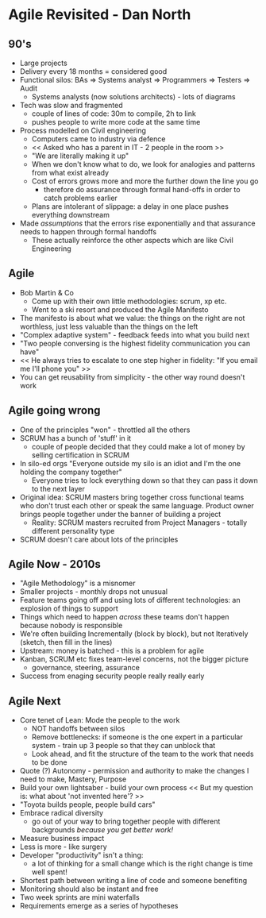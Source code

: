 # Agile Revisited - Dan North

## 90's

- Large projects
- Delivery every 18 months = considered good
- Functional silos: BAs => Systems analyst => Programmers => Testers => Audit
  - Systems analysts (now solutions architects) - lots of diagrams
- Tech was slow and fragmented
  - couple of lines of code: 30m to compile, 2h to link
  - pushes people to write more code at the same time
- Process modelled on Civil engineering
  - Computers came to industry via defence
  - << Asked who has a parent in IT - 2 people in the room >>
  - "We are literally making it up"
  - When we don't know what to do, we look for analogies and patterns from
    what exist already
  - Cost of errors grows more and more the further down the line you go
    - therefore do assurance through formal hand-offs in order to catch
      problems earlier
  - Plans are intolerant of slippage: a delay in one place pushes everything
    downstream
- Made _assumptions_ that the errors rise exponentially and that assurance
  needs to happen through formal handoffs
  - These actually reinforce the other aspects which are like Civil
    Engineering

## Agile

- Bob Martin & Co
  - Come up with their own little methodologies: scrum, xp etc.
  - Went to a ski resort and produced the Agile Manifesto
- The manifesto is about what we value: the things on the right are not
  worthless, just less valuable than the things on the left
- "Complex adaptive system" - feedback feeds into what you build next
- "Two people conversing is the highest fidelity communication you can have"
- << He always tries to escalate to one step higher in fidelity: "If you email
  me I'll phone you" >>
- You can get reusability from simplicity - the other way round doesn't work

## Agile going wrong

- One of the principles "won" - throttled all the others
- SCRUM has a bunch of 'stuff' in it
  - couple of people decided that they could make a lot of money by selling
    certification in SCRUM
- In silo-ed orgs "Everyone outside my silo is an idiot and I'm the one
  holding the company together"
  - Everyone tries to lock everything down so that they can pass it down to
    the next layer
- Original idea: SCRUM masters bring together cross functional teams who don't
  trust each other or speak the same language. Product owner brings people
  together under the banner of building a project
  - Reality: SCRUM masters recruited from Project Managers - totally different
    personality type
- SCRUM doesn't care about lots of the principles

## Agile Now - 2010s

- "Agile Methodology" is a misnomer
- Smaller projects - monthly drops not unusual
- Feature teams going off and using lots of different technologies: an
  explosion of things to support
- Things which need to happen _across_ these teams don't happen because
  nobody is responsible
- We're often building Incrementally (block by block), but not Iteratively
  (sketch, then fill in the lines)
- Upstream: money is batched - this is a problem for agile
- Kanban, SCRUM etc fixes team-level concerns, not the bigger picture
  - governance, steering, assurance
- Success from enaging security people really really early

## Agile Next

- Core tenet of Lean: Mode the people to the work
  - NOT handoffs between silos
  - Remove bottlenecks: if someone is the one expert in a particular system -
    train up 3 people so that they can unblock that
  - Look ahead, and fit the structure of the team to the work that needs to be
    done
- Quote (?) Autonomy - permission and authority to make the changes I need to
  make, Mastery, Purpose
- Build your own lightsaber - build your own process << But my question is:
  what about 'not invented here'? >>
- "Toyota builds people, people build cars"
- Embrace radical diversity
  - go out of your way to bring together people with different backgrounds
    _because you get better work!_
- Measure business impact
- Less is more - like surgery
- Developer "productivity" isn't a thing:
  - a lot of thinking for a small change which is the right change is time
    well spent!
- Shortest path between writing a line of code and someone benefiting
- Monitoring should also be instant and free
- Two week sprints are mini waterfalls
- Requirements emerge as a series of hypotheses
